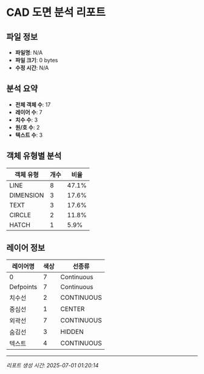 # CAD 도면 분석 리포트

## 파일 정보
- **파일명**: N/A
- **파일 크기**: 0 bytes
- **수정 시간**: N/A

## 분석 요약
- **전체 객체 수**: 17
- **레이어 수**: 7
- **치수 수**: 3
- **원/호 수**: 2
- **텍스트 수**: 3

## 객체 유형별 분석
| 객체 유형 | 개수 | 비율 |
|-----------|------|------|
| LINE | 8 | 47.1% |
| DIMENSION | 3 | 17.6% |
| TEXT | 3 | 17.6% |
| CIRCLE | 2 | 11.8% |
| HATCH | 1 | 5.9% |

## 레이어 정보
| 레이어명 | 색상 | 선종류 |
|----------|------|--------|
| 0 | 7 | Continuous |
| Defpoints | 7 | Continuous |
| 치수선 | 2 | CONTINUOUS |
| 중심선 | 1 | CENTER |
| 외곽선 | 7 | CONTINUOUS |
| 숨김선 | 3 | HIDDEN |
| 텍스트 | 4 | CONTINUOUS |

---
*리포트 생성 시간: 2025-07-01 01:20:14*
